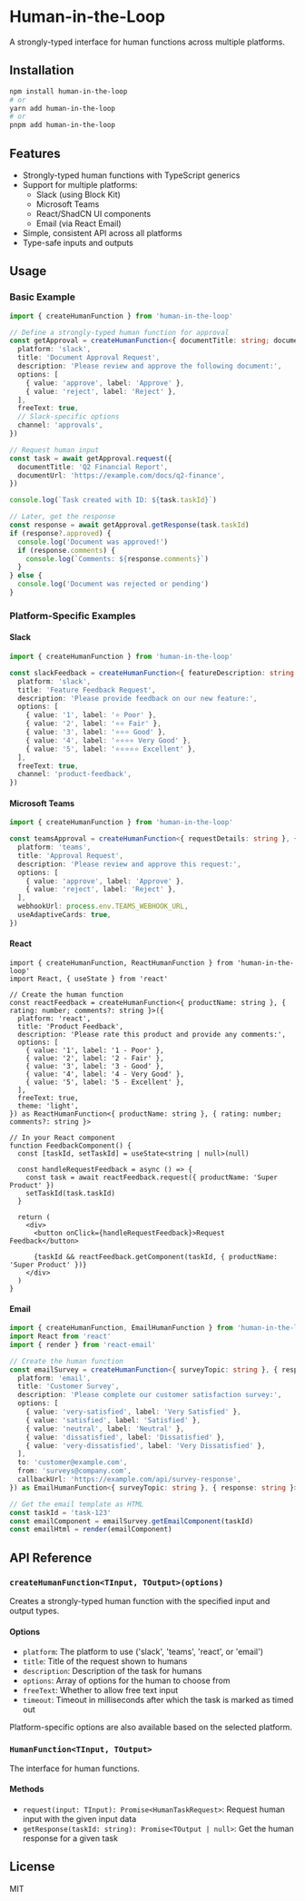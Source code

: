 # Human-in-the-Loop

A strongly-typed interface for human functions across multiple platforms.

## Installation

```bash
npm install human-in-the-loop
# or
yarn add human-in-the-loop
# or
pnpm add human-in-the-loop
```

## Features

- Strongly-typed human functions with TypeScript generics
- Support for multiple platforms:
  - Slack (using Block Kit)
  - Microsoft Teams
  - React/ShadCN UI components
  - Email (via React Email)
- Simple, consistent API across all platforms
- Type-safe inputs and outputs

## Usage

### Basic Example

```typescript
import { createHumanFunction } from 'human-in-the-loop'

// Define a strongly-typed human function for approval
const getApproval = createHumanFunction<{ documentTitle: string; documentUrl: string }, { approved: boolean; comments?: string }>({
  platform: 'slack',
  title: 'Document Approval Request',
  description: 'Please review and approve the following document:',
  options: [
    { value: 'approve', label: 'Approve' },
    { value: 'reject', label: 'Reject' },
  ],
  freeText: true,
  // Slack-specific options
  channel: 'approvals',
})

// Request human input
const task = await getApproval.request({
  documentTitle: 'Q2 Financial Report',
  documentUrl: 'https://example.com/docs/q2-finance',
})

console.log(`Task created with ID: ${task.taskId}`)

// Later, get the response
const response = await getApproval.getResponse(task.taskId)
if (response?.approved) {
  console.log('Document was approved!')
  if (response.comments) {
    console.log(`Comments: ${response.comments}`)
  }
} else {
  console.log('Document was rejected or pending')
}
```

### Platform-Specific Examples

#### Slack

```typescript
import { createHumanFunction } from 'human-in-the-loop'

const slackFeedback = createHumanFunction<{ featureDescription: string }, { rating: number; feedback?: string }>({
  platform: 'slack',
  title: 'Feature Feedback Request',
  description: 'Please provide feedback on our new feature:',
  options: [
    { value: '1', label: '⭐ Poor' },
    { value: '2', label: '⭐⭐ Fair' },
    { value: '3', label: '⭐⭐⭐ Good' },
    { value: '4', label: '⭐⭐⭐⭐ Very Good' },
    { value: '5', label: '⭐⭐⭐⭐⭐ Excellent' },
  ],
  freeText: true,
  channel: 'product-feedback',
})
```

#### Microsoft Teams

```typescript
import { createHumanFunction } from 'human-in-the-loop'

const teamsApproval = createHumanFunction<{ requestDetails: string }, { approved: boolean }>({
  platform: 'teams',
  title: 'Approval Request',
  description: 'Please review and approve this request:',
  options: [
    { value: 'approve', label: 'Approve' },
    { value: 'reject', label: 'Reject' },
  ],
  webhookUrl: process.env.TEAMS_WEBHOOK_URL,
  useAdaptiveCards: true,
})
```

#### React

```tsx
import { createHumanFunction, ReactHumanFunction } from 'human-in-the-loop'
import React, { useState } from 'react'

// Create the human function
const reactFeedback = createHumanFunction<{ productName: string }, { rating: number; comments?: string }>({
  platform: 'react',
  title: 'Product Feedback',
  description: 'Please rate this product and provide any comments:',
  options: [
    { value: '1', label: '1 - Poor' },
    { value: '2', label: '2 - Fair' },
    { value: '3', label: '3 - Good' },
    { value: '4', label: '4 - Very Good' },
    { value: '5', label: '5 - Excellent' },
  ],
  freeText: true,
  theme: 'light',
}) as ReactHumanFunction<{ productName: string }, { rating: number; comments?: string }>

// In your React component
function FeedbackComponent() {
  const [taskId, setTaskId] = useState<string | null>(null)

  const handleRequestFeedback = async () => {
    const task = await reactFeedback.request({ productName: 'Super Product' })
    setTaskId(task.taskId)
  }

  return (
    <div>
      <button onClick={handleRequestFeedback}>Request Feedback</button>

      {taskId && reactFeedback.getComponent(taskId, { productName: 'Super Product' })}
    </div>
  )
}
```

#### Email

```typescript
import { createHumanFunction, EmailHumanFunction } from 'human-in-the-loop'
import React from 'react'
import { render } from 'react-email'

// Create the human function
const emailSurvey = createHumanFunction<{ surveyTopic: string }, { response: string }>({
  platform: 'email',
  title: 'Customer Survey',
  description: 'Please complete our customer satisfaction survey:',
  options: [
    { value: 'very-satisfied', label: 'Very Satisfied' },
    { value: 'satisfied', label: 'Satisfied' },
    { value: 'neutral', label: 'Neutral' },
    { value: 'dissatisfied', label: 'Dissatisfied' },
    { value: 'very-dissatisfied', label: 'Very Dissatisfied' },
  ],
  to: 'customer@example.com',
  from: 'surveys@company.com',
  callbackUrl: 'https://example.com/api/survey-response',
}) as EmailHumanFunction<{ surveyTopic: string }, { response: string }>

// Get the email template as HTML
const taskId = 'task-123'
const emailComponent = emailSurvey.getEmailComponent(taskId)
const emailHtml = render(emailComponent)
```

## API Reference

### `createHumanFunction<TInput, TOutput>(options)`

Creates a strongly-typed human function with the specified input and output types.

#### Options

- `platform`: The platform to use ('slack', 'teams', 'react', or 'email')
- `title`: Title of the request shown to humans
- `description`: Description of the task for humans
- `options`: Array of options for the human to choose from
- `freeText`: Whether to allow free text input
- `timeout`: Timeout in milliseconds after which the task is marked as timed out

Platform-specific options are also available based on the selected platform.

### `HumanFunction<TInput, TOutput>`

The interface for human functions.

#### Methods

- `request(input: TInput): Promise<HumanTaskRequest>`: Request human input with the given input data
- `getResponse(taskId: string): Promise<TOutput | null>`: Get the human response for a given task

## License

MIT
